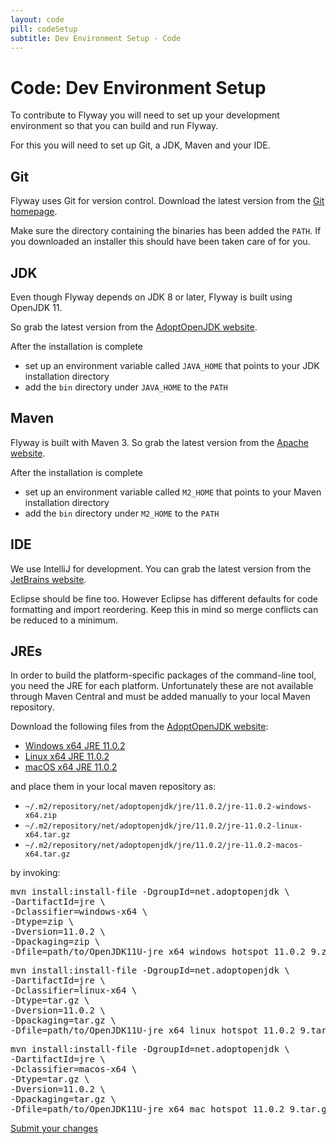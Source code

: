 ```yaml
---
layout: code
pill: codeSetup
subtitle: Dev Environment Setup - Code
---
```

# Code: Dev Environment Setup

To contribute to Flyway you will need to set up your development environment so that you can build and run Flyway.

For this you will need to set up Git, a JDK, Maven and your IDE.

## Git

Flyway uses Git for version control. Download the latest version from the [Git homepage](https://git-scm.com/).

Make sure the directory containing the binaries has been added the `PATH`. If you downloaded an installer this
should have been taken care of for you.

## JDK

Even though Flyway depends on JDK 8 or later, Flyway is built using OpenJDK 11.

So grab the latest version from the [AdoptOpenJDK website](https://adoptopenjdk.net/releases.html?variant=openjdk11).

After the installation is complete
- set up an environment variable called `JAVA_HOME` that points to your JDK installation directory
- add the `bin` directory under `JAVA_HOME` to the `PATH`

## Maven

Flyway is built with Maven 3. So grab the latest version from the [Apache website](http://maven.apache.org/download.html).

After the installation is complete
- set up an environment variable called `M2_HOME` that points to your Maven installation directory
- add the `bin` directory under `M2_HOME` to the `PATH`

## IDE

We use IntelliJ for development. You can grab the latest version from the [JetBrains website](http://www.jetbrains.com/idea/).

Eclipse should be fine too. However Eclipse has different
defaults for code formatting and import reordering. Keep this in mind so merge conflicts can be reduced to a
minimum.

## JREs

In order to build the platform-specific packages of the command-line tool, you need the JRE for each platform.
Unfortunately these are not available through Maven Central and must be added manually to your local Maven
repository.

Download the following files from the [AdoptOpenJDK website](https://adoptopenjdk.net/archive.html?variant=openjdk11):

- [Windows x64 JRE 11.0.2](https://github.com/AdoptOpenJDK/openjdk11-binaries/releases/download/jdk-11.0.2%2B9/OpenJDK11U-jre_x64_windows_hotspot_11.0.2_9.zip)
- [Linux x64 JRE 11.0.2](https://github.com/AdoptOpenJDK/openjdk11-binaries/releases/download/jdk-11.0.2%2B9/OpenJDK11U-jre_x64_linux_hotspot_11.0.2_9.tar.gz)
- [macOS x64 JRE 11.0.2](https://github.com/AdoptOpenJDK/openjdk11-binaries/releases/download/jdk-11.0.2%2B9/OpenJDK11U-jre_x64_mac_hotspot_11.0.2_9.tar.gz)

and place them in your local maven repository as:

- `~/.m2/repository/net/adoptopenjdk/jre/11.0.2/jre-11.0.2-windows-x64.zip`
- `~/.m2/repository/net/adoptopenjdk/jre/11.0.2/jre-11.0.2-linux-x64.tar.gz`
- `~/.m2/repository/net/adoptopenjdk/jre/11.0.2/jre-11.0.2-macos-x64.tar.gz`

by invoking:

<pre class="console">mvn install:install-file -DgroupId=net.adoptopenjdk \
-DartifactId=jre \
-Dclassifier=windows-x64 \
-Dtype=zip \
-Dversion=11.0.2 \
-Dpackaging=zip \
-Dfile=path/to/OpenJDK11U-jre_x64_windows_hotspot_11.0.2_9.zip</pre>

<pre class="console">mvn install:install-file -DgroupId=net.adoptopenjdk \
-DartifactId=jre \
-Dclassifier=linux-x64 \
-Dtype=tar.gz \
-Dversion=11.0.2 \
-Dpackaging=tar.gz \
-Dfile=path/to/OpenJDK11U-jre_x64_linux_hotspot_11.0.2_9.tar.gz</pre>

<pre class="console">mvn install:install-file -DgroupId=net.adoptopenjdk \
-DartifactId=jre \
-Dclassifier=macos-x64 \
-Dtype=tar.gz \
-Dversion=11.0.2 \
-Dpackaging=tar.gz \
-Dfile=path/to/OpenJDK11U-jre_x64_mac_hotspot_11.0.2_9.tar.gz</pre>

<p class="next-steps">
    <a class="btn btn-primary" href="/documentation/contribute/code/submit">Submit your changes <i class="fa fa-arrow-right"></i></a>
</p>

